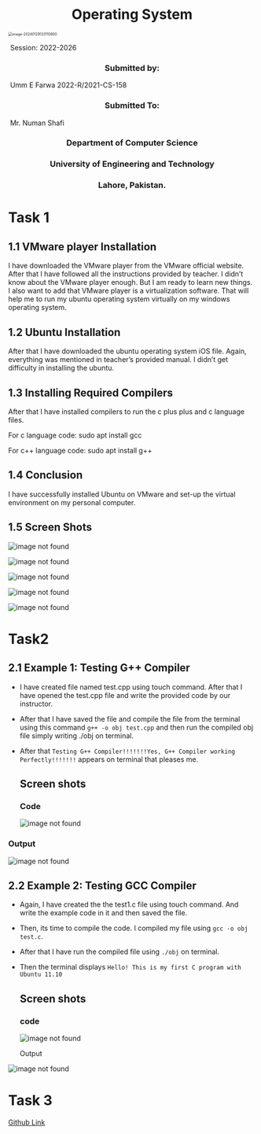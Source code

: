 <h1 style="text-align: center;"> Operating System</h1>

<img src="C:\Users\uet\AppData\Roaming\Typora\typora-user-images\image-20240129133110800.png" alt="image-20240129133110800" style="zoom:50%;" />

​                                                                              Session: 2022-2026

<h3 style="text-align: center;">  Submitted by:</h3>                                                                                                  

​                                                                 Umm E Farwa           2022-R/2021-CS-158
<h3 style="text-align: center;">   Submitted To:</h3>                                                                                                  

​                                                                                 Mr. Numan Shafi

<h3 style="text-align: center;">   Department of Computer Science</h3>                                                                
<h3 style="text-align: center;">    University of Engineering and Technology</h3>                                                  

<h3 style="text-align: center;">    Lahore, Pakistan.</h3>                                                                                   







# Task 1

## 1.1    VMware player Installation

I have downloaded the VMware player from the VMware official website. After that I have followed all the instructions provided by teacher. I didn’t know about the VMware player enough. But I am ready to learn new things. I also want to add that VMware player is a virtualization software. That will help me to run my ubuntu operating system virtually on my windows operating system.

## 1.2    Ubuntu Installation

After that I have downloaded the ubuntu operating system iOS file. Again, everything was mentioned in teacher’s provided manual. I didn’t get difficulty in installing the ubuntu.

## 1.3    Installing Required Compilers

After that I have installed compilers to run the c plus plus and c language files. 

For c language code: sudo apt install gcc

For c++ language code: sudo apt install g++

## 1.4    Conclusion

 I have successfully installed Ubuntu on VMware and set-up the virtual environment on my personal computer.

## 1.5    Screen Shots

 ![image not found](./img/img1.jpeg)

 ![image not found](./img/img2.jpeg)

 ![image not found](./img/img3.jpeg)

 ![image not found](./img/img4.jpeg)

 ![image not found](./img/img5.jpeg)

# Task2

## 2.1    Example 1: Testing G++ Compiler

- I have created file named test.cpp using touch command. After that I have opened the test.cpp file and write the provided code by our instructor.

- After that I have saved the file and compile the file from the terminal using this command `g++ -o obj test.cpp` and then run the compiled obj file simply writing ./obj on terminal.

- After that `Testing G++ Compiler!!!!!!!Yes, G++ Compiler working Perfectly!!!!!!!` appears on terminal that pleases me.

  ## Screen shots

  ###  Code

  ![image not found](./img/img6.jpeg)

###       Output

 ![image not found](./img/img7.jpeg)

## 2.2    Example 2: Testing GCC Compiler

- Again, I have created the the test1.c file using touch command. And write the example code in it and             then saved the file.

- Then, its time to compile the code. I compiled my file using `gcc -o obj test.c`. 

- After that I have run the compiled file using `./obj` on terminal.

- Then the terminal displays `Hello! This is my first C program with Ubuntu 11.10`

  ## Screen shots

  ### code
  ![image not found](./img/img8.jpeg)

  Output

 ![image not found](./img/img9.jpeg)


# Task 3


[Github Link](https://github.com/Farwa512/OS-LAB2.git)



















